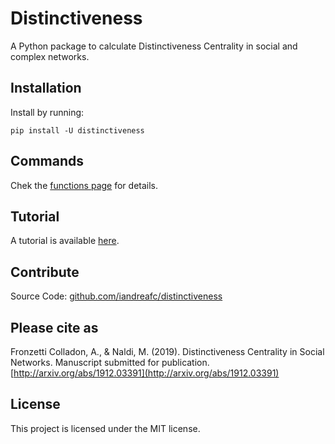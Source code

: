 # Distinctiveness

A Python package to calculate Distinctiveness Centrality in social and complex networks.

## Installation
Install by running:

    pip install -U distinctiveness
	
## Commands
Chek the [functions page](functions.md) for details.

## Tutorial
A tutorial is available [here](https://github.com/iandreafc/distinctiveness/blob/master/DistinctivenessCentralityDemo.ipynb).

## Contribute

Source Code: [github.com/iandreafc/distinctiveness](https://github.com/iandreafc/distinctiveness)

## Please cite as

Fronzetti Colladon, A., & Naldi, M. (2019). Distinctiveness Centrality in Social Networks. Manuscript submitted for publication. [http://arxiv.org/abs/1912.03391](http://arxiv.org/abs/1912.03391)

## License

This project is licensed under the MIT license.